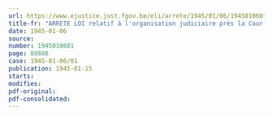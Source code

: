 ```yaml
---
url: https://www.ejustice.just.fgov.be/eli/arrete/1945/01/06/1945010601/justel
title-fr: "ARRETE LOI relatif à l'organisation judiciaire près la Cour de Cassation"
date: 1945-01-06
source:
number: 1945010601
page: 88888
case: 1945-01-06/01
publication: 1945-01-15
starts:
modifies:
pdf-original:
pdf-consolidated:
---
```


